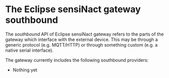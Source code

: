 # The Eclipse sensiNact gateway southbound

The *southbound* API of Eclipse sensiNact gateway refers to the parts of the gateway which interface with the external device. This may be through a generic protocol (e.g. MQTT/HTTP) or through something custom (e.g. a native serial interface).

The gateway currently includes the following southbound providers:

* Nothing yet
